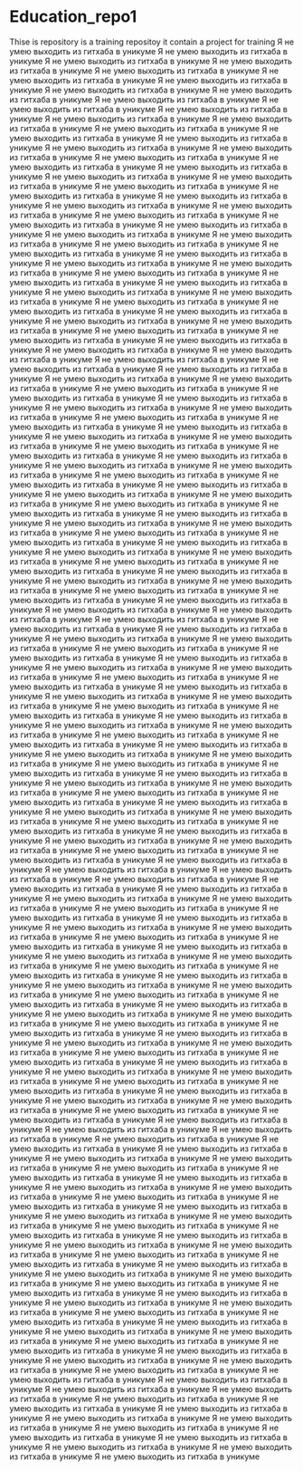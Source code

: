 # Education_repo1
Thise is repository is a training repositoy it contain a project for training
Я не умею выходить из гитхаба в уникуме Я не умею выходить из гитхаба в уникуме Я не умею выходить из гитхаба в уникуме Я не умею выходить из гитхаба в уникуме Я не умею выходить из гитхаба в уникуме Я не умею выходить из гитхаба в уникуме Я не умею выходить из гитхаба в уникуме Я не умею выходить из гитхаба в уникуме Я не умею выходить из гитхаба в уникуме Я не умею выходить из гитхаба в уникуме Я не умею выходить из гитхаба в уникуме Я не умею выходить из гитхаба в уникуме Я не умею выходить из гитхаба в уникуме Я не умею выходить из гитхаба в уникуме Я не умею выходить из гитхаба в уникуме Я не умею выходить из гитхаба в уникуме Я не умею выходить из гитхаба в уникуме Я не умею выходить из гитхаба в уникуме Я не умею выходить из гитхаба в уникуме Я не умею выходить из гитхаба в уникуме Я не умею выходить из гитхаба в уникуме Я не умею выходить из гитхаба в уникуме Я не умею выходить из гитхаба в уникуме Я не умею выходить из гитхаба в уникуме Я не умею выходить из гитхаба в уникуме Я не умею выходить из гитхаба в уникуме Я не умею выходить из гитхаба в уникуме Я не умею выходить из гитхаба в уникуме Я не умею выходить из гитхаба в уникуме Я не умею выходить из гитхаба в уникуме Я не умею выходить из гитхаба в уникуме Я не умею выходить из гитхаба в уникуме Я не умею выходить из гитхаба в уникуме Я не умею выходить из гитхаба в уникуме Я не умею выходить из гитхаба в уникуме Я не умею выходить из гитхаба в уникуме Я не умею выходить из гитхаба в уникуме Я не умею выходить из гитхаба в уникуме Я не умею выходить из гитхаба в уникуме Я не умею выходить из гитхаба в уникуме Я не умею выходить из гитхаба в уникуме Я не умею выходить из гитхаба в уникуме Я не умею выходить из гитхаба в уникуме Я не умею выходить из гитхаба в уникуме Я не умею выходить из гитхаба в уникуме Я не умею выходить из гитхаба в уникуме Я не умею выходить из гитхаба в уникуме Я не умею выходить из гитхаба в уникуме Я не умею выходить из гитхаба в уникуме Я не умею выходить из гитхаба в уникуме Я не умею выходить из гитхаба в уникуме Я не умею выходить из гитхаба в уникуме Я не умею выходить из гитхаба в уникуме Я не умею выходить из гитхаба в уникуме Я не умею выходить из гитхаба в уникуме Я не умею выходить из гитхаба в уникуме Я не умею выходить из гитхаба в уникуме Я не умею выходить из гитхаба в уникуме Я не умею выходить из гитхаба в уникуме Я не умею выходить из гитхаба в уникуме Я не умею выходить из гитхаба в уникуме Я не умею выходить из гитхаба в уникуме Я не умею выходить из гитхаба в уникуме Я не умею выходить из гитхаба в уникуме Я не умею выходить из гитхаба в уникуме Я не умею выходить из гитхаба в уникуме Я не умею выходить из гитхаба в уникуме Я не умею выходить из гитхаба в уникуме Я не умею выходить из гитхаба в уникуме Я не умею выходить из гитхаба в уникуме Я не умею выходить из гитхаба в уникуме Я не умею выходить из гитхаба в уникуме Я не умею выходить из гитхаба в уникуме Я не умею выходить из гитхаба в уникуме Я не умею выходить из гитхаба в уникуме Я не умею выходить из гитхаба в уникуме Я не умею выходить из гитхаба в уникуме Я не умею выходить из гитхаба в уникуме Я не умею выходить из гитхаба в уникуме Я не умею выходить из гитхаба в уникуме Я не умею выходить из гитхаба в уникуме Я не умею выходить из гитхаба в уникуме Я не умею выходить из гитхаба в уникуме Я не умею выходить из гитхаба в уникуме Я не умею выходить из гитхаба в уникуме Я не умею выходить из гитхаба в уникуме Я не умею выходить из гитхаба в уникуме Я не умею выходить из гитхаба в уникуме Я не умею выходить из гитхаба в уникуме Я не умею выходить из гитхаба в уникуме Я не умею выходить из гитхаба в уникуме Я не умею выходить из гитхаба в уникуме Я не умею выходить из гитхаба в уникуме Я не умею выходить из гитхаба в уникуме Я не умею выходить из гитхаба в уникуме Я не умею выходить из гитхаба в уникуме Я не умею выходить из гитхаба в уникуме Я не умею выходить из гитхаба в уникуме Я не умею выходить из гитхаба в уникуме Я не умею выходить из гитхаба в уникуме Я не умею выходить из гитхаба в уникуме Я не умею выходить из гитхаба в уникуме Я не умею выходить из гитхаба в уникуме Я не умею выходить из гитхаба в уникуме Я не умею выходить из гитхаба в уникуме Я не умею выходить из гитхаба в уникуме Я не умею выходить из гитхаба в уникуме Я не умею выходить из гитхаба в уникуме Я не умею выходить из гитхаба в уникуме Я не умею выходить из гитхаба в уникуме Я не умею выходить из гитхаба в уникуме Я не умею выходить из гитхаба в уникуме Я не умею выходить из гитхаба в уникуме Я не умею выходить из гитхаба в уникуме Я не умею выходить из гитхаба в уникуме Я не умею выходить из гитхаба в уникуме Я не умею выходить из гитхаба в уникуме Я не умею выходить из гитхаба в уникуме Я не умею выходить из гитхаба в уникуме Я не умею выходить из гитхаба в уникуме Я не умею выходить из гитхаба в уникуме Я не умею выходить из гитхаба в уникуме Я не умею выходить из гитхаба в уникуме Я не умею выходить из гитхаба в уникуме Я не умею выходить из гитхаба в уникуме Я не умею выходить из гитхаба в уникуме Я не умею выходить из гитхаба в уникуме Я не умею выходить из гитхаба в уникуме Я не умею выходить из гитхаба в уникуме Я не умею выходить из гитхаба в уникуме Я не умею выходить из гитхаба в уникуме Я не умею выходить из гитхаба в уникуме Я не умею выходить из гитхаба в уникуме Я не умею выходить из гитхаба в уникуме Я не умею выходить из гитхаба в уникуме Я не умею выходить из гитхаба в уникуме Я не умею выходить из гитхаба в уникуме Я не умею выходить из гитхаба в уникуме Я не умею выходить из гитхаба в уникуме Я не умею выходить из гитхаба в уникуме Я не умею выходить из гитхаба в уникуме Я не умею выходить из гитхаба в уникуме Я не умею выходить из гитхаба в уникуме Я не умею выходить из гитхаба в уникуме Я не умею выходить из гитхаба в уникуме Я не умею выходить из гитхаба в уникуме Я не умею выходить из гитхаба в уникуме Я не умею выходить из гитхаба в уникуме Я не умею выходить из гитхаба в уникуме Я не умею выходить из гитхаба в уникуме Я не умею выходить из гитхаба в уникуме Я не умею выходить из гитхаба в уникуме Я не умею выходить из гитхаба в уникуме Я не умею выходить из гитхаба в уникуме Я не умею выходить из гитхаба в уникуме Я не умею выходить из гитхаба в уникуме Я не умею выходить из гитхаба в уникуме Я не умею выходить из гитхаба в уникуме Я не умею выходить из гитхаба в уникуме Я не умею выходить из гитхаба в уникуме Я не умею выходить из гитхаба в уникуме Я не умею выходить из гитхаба в уникуме Я не умею выходить из гитхаба в уникуме Я не умею выходить из гитхаба в уникуме Я не умею выходить из гитхаба в уникуме Я не умею выходить из гитхаба в уникуме Я не умею выходить из гитхаба в уникуме Я не умею выходить из гитхаба в уникуме Я не умею выходить из гитхаба в уникуме Я не умею выходить из гитхаба в уникуме Я не умею выходить из гитхаба в уникуме Я не умею выходить из гитхаба в уникуме Я не умею выходить из гитхаба в уникуме Я не умею выходить из гитхаба в уникуме Я не умею выходить из гитхаба в уникуме Я не умею выходить из гитхаба в уникуме Я не умею выходить из гитхаба в уникуме Я не умею выходить из гитхаба в уникуме Я не умею выходить из гитхаба в уникуме Я не умею выходить из гитхаба в уникуме Я не умею выходить из гитхаба в уникуме Я не умею выходить из гитхаба в уникуме Я не умею выходить из гитхаба в уникуме Я не умею выходить из гитхаба в уникуме Я не умею выходить из гитхаба в уникуме Я не умею выходить из гитхаба в уникуме Я не умею выходить из гитхаба в уникуме Я не умею выходить из гитхаба в уникуме Я не умею выходить из гитхаба в уникуме Я не умею выходить из гитхаба в уникуме Я не умею выходить из гитхаба в уникуме Я не умею выходить из гитхаба в уникуме Я не умею выходить из гитхаба в уникуме Я не умею выходить из гитхаба в уникуме Я не умею выходить из гитхаба в уникуме Я не умею выходить из гитхаба в уникуме Я не умею выходить из гитхаба в уникуме Я не умею выходить из гитхаба в уникуме Я не умею выходить из гитхаба в уникуме Я не умею выходить из гитхаба в уникуме Я не умею выходить из гитхаба в уникуме Я не умею выходить из гитхаба в уникуме Я не умею выходить из гитхаба в уникуме Я не умею выходить из гитхаба в уникуме Я не умею выходить из гитхаба в уникуме Я не умею выходить из гитхаба в уникуме Я не умею выходить из гитхаба в уникуме Я не умею выходить из гитхаба в уникуме Я не умею выходить из гитхаба в уникуме Я не умею выходить из гитхаба в уникуме Я не умею выходить из гитхаба в уникуме Я не умею выходить из гитхаба в уникуме Я не умею выходить из гитхаба в уникуме Я не умею выходить из гитхаба в уникуме Я не умею выходить из гитхаба в уникуме Я не умею выходить из гитхаба в уникуме Я не умею выходить из гитхаба в уникуме Я не умею выходить из гитхаба в уникуме Я не умею выходить из гитхаба в уникуме Я не умею выходить из гитхаба в уникуме Я не умею выходить из гитхаба в уникуме Я не умею выходить из гитхаба в уникуме Я не умею выходить из гитхаба в уникуме Я не умею выходить из гитхаба в уникуме Я не умею выходить из гитхаба в уникуме Я не умею выходить из гитхаба в уникуме Я не умею выходить из гитхаба в уникуме Я не умею выходить из гитхаба в уникуме Я не умею выходить из гитхаба в уникуме Я не умею выходить из гитхаба в уникуме Я не умею выходить из гитхаба в уникуме Я не умею выходить из гитхаба в уникуме Я не умею выходить из гитхаба в уникуме Я не умею выходить из гитхаба в уникуме Я не умею выходить из гитхаба в уникуме Я не умею выходить из гитхаба в уникуме Я не умею выходить из гитхаба в уникуме Я не умею выходить из гитхаба в уникуме Я не умею выходить из гитхаба в уникуме Я не умею выходить из гитхаба в уникуме Я не умею выходить из гитхаба в уникуме Я не умею выходить из гитхаба в уникуме Я не умею выходить из гитхаба в уникуме Я не умею выходить из гитхаба в уникуме Я не умею выходить из гитхаба в уникуме 
